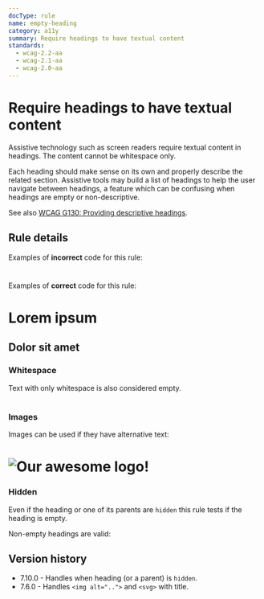 ```yaml
---
docType: rule
name: empty-heading
category: a11y
summary: Require headings to have textual content
standards:
  - wcag-2.2-aa
  - wcag-2.1-aa
  - wcag-2.0-aa
---
```


# Require headings to have textual content

Assistive technology such as screen readers require textual content in
headings. The content cannot be whitespace only.

Each heading should make sense on its own and properly describe the related
section. Assistive tools may build a list of headings to help the user navigate
between headings, a feature which can be confusing when headings are empty or
non-descriptive.

See also [WCAG G130: Providing descriptive headings](https://www.w3.org/WAI/WCAG22/Techniques/general/G130).

## Rule details

Examples of **incorrect** code for this rule:

<validate name="incorrect" rules="empty-heading">
    <h1></h1>
    <h2><span></span></h2>
</validate>

Examples of **correct** code for this rule:

<validate name="correct" rules="empty-heading">
    <h1>Lorem ipsum</h1>
    <h2><span>Dolor sit amet</span></h2>
</validate>

### Whitespace

Text with only whitespace is also considered empty.

<validate name="whitespace" rules="empty-heading">
    <h1> </h1>
</validate>

### Images

Images can be used if they have alternative text:

<validate name="img-alt" rules="empty-heading">
    <h1>
        <img src="awesome-logo.png" alt="Our awesome logo!">
    </h1>
</validate>

### Hidden

Even if the heading or one of its parents are `hidden` this rule tests if the heading is empty.

<validate name="hidden-invalid" rules="empty-heading">
    <h1 hidden></h1>
    <div hidden>
        <h2></h1>
    </div>
</validate>

Non-empty headings are valid:

<validate name="hidden-valid" rules="empty-heading">
    <h1 hidden>Lorem ipsum</h1>
    <div hidden>
        <h2>dolor sit amet</h2>
    </div>
</validate>

## Version history

- 7.10.0 - Handles when heading (or a parent) is `hidden`.
- 7.6.0 - Handles `<img alt="..">` and `<svg>` with title.
